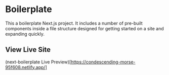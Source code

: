 # Boilerplate

This a boilerplate Next.js project. It includes a number of pre-built components inside a file structure designed for getting started on a site and expanding quickly.

## View Live Site

(next-boilerplate Live Preview)[https://condescending-morse-95f608.netlify.app/]
